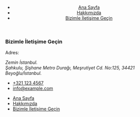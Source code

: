 <body>
    <header>
        <nav>
            <ul>
                <li>
                    <a href="index.html">Ana Sayfa</a>
                </li>
                <li>
                    <a href="about-us.html">Hakkımızda</a>
                </li>
                <li>
                    <a href="contact.html">Bizimle İletişime Geçin</a>
                </li>
            </ul>
        </nav>
    </header>
<section>
        <article>
            <h3>Bizimle İletişime Geçin</h3>
            <p>Adres:</p>
            <address>
                Zemin İstanbul. <br> 
                Şahkulu, Şişhane Metro Durağı, Meşrutiyet Cd. No:125, 34421 <br>
                Beyoğlu/İstanbul.
            </address>
            <ul>
                <li><a href="tel:
                    +321 123 4567">
                    +321 123 4567</a></li>
                <li><a href="mailto:info@example.com">info@example.com</a></li>
            </ul>
        </article>
    </section>
    <footer>
        <nav>
            <ul>
                <li>
                    <a href="index.html">Ana Sayfa</a>
                </li>
                <li>
                    <a href="about-us.html">Hakkımızda</a>
                </li>
                <li>
                    <a href="contact.html">Bizimle İletişime Geçin</a>
                </li>
            </ul>
        </nav>
    </footer>
</body>
</html>
